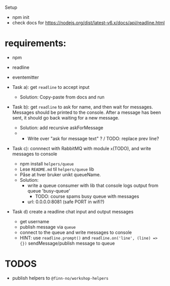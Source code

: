 Setup
* npm init
* check docs for https://nodejs.org/dist/latest-v6.x/docs/api/readline.html

# requirements:
* npm
* readline
* eventemitter

* Task a): get `readline` to accept input
    * Solution: Copy-paste from docs and run

* Task b): get `readline` to ask for name, and then wait for messages. Messages should be printed to the console. After a message has been sent, it should go back waiting for a new message. 
    * Solution: add recursive askForMessage
    * + Write over "ask for message text" ? / TODO: replace prev line?

* Task c): connnect with RabbitMQ with module `x`(TODO), and write messages to console
    * npm install `helpers/queue`
    * Lese `README.md` til `helpers/queue` lib
    * Påse at hver bruker unikt queueName.
    * Solution: 
        * write a queue consumer with lib that console logs output from queue 'busy-queue'
            * TODO: course spams busy queue with messages
        * url: 0.0.0.0:8081 (safe PORT in wifi?)

* Task d) create a readline chat input and output messages
    * get username
    * publish message via `queue`
    * connect to the queue and write messages to console
    * HINT: use `readline.prompt()` and `readline.on('line', (line) => {})` sendMessage/publish message to queue


# TODOS
- publish helpers to `@finn-no/workshop-helpers`